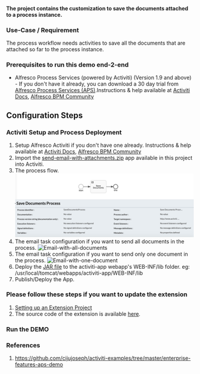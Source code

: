 #### The project contains the customization to save the documents attached to a process instance.

### Use-Case / Requirement
The process workflow needs activities to save all the documents that are attached so far to the process instance.


### Prerequisites to run this demo end-2-end

* Alfresco Process Services (powered by Activiti) (Version 1.9 and above) - If you don't have it already, you can download a 30 day trial from [Alfresco Process Services (APS)](https://www.alfresco.com/products/business-process-management/alfresco-activiti).Instructions & help available at [Activiti Docs](http://docs.alfresco.com/activiti/docs/), [Alfresco BPM Community](https://community.alfresco.com/community/bpm)


## Configuration Steps

### Activiti Setup and Process Deployment
1. Setup Alfresco Activiti if you don't have one already. Instructions & help available at [Activiti Docs](http://docs.alfresco.com/activiti/docs/), [Alfresco BPM Community](https://community.alfresco.com/community/bpm)
2. Import the [send-email-with-attachments.zip](resources/send-email-with-attachments.zip) app available in this project into Activiti.
3. The process flow.  ![Process-Flow](resources/Process-Flow.png)
4. The email task configuration if you want to send all documents in the process. ![Email-with-all-documents](resources/Email-with-all-documents.png)
5. The email task configuration if you want to send only one document in the process. ![Email-with-one-document](resources/Email-with-one-document.png)
6. Deploy the [JAR file](resources/activiti-extension-send-email-with-attachments-1.0-SNAPSHOT.jar) to the activiti-app webapp's WEB-INF/lib folder.
   eg: /usr/local/tomcat/webapps/activiti-app/WEB-INF/lib
7. Publish/Deploy the App.

### Please follow these steps if you want to update the extension
1. [Setting up an Extension Project](https://community.alfresco.com/community/bpm/blog/2016/11/14/activiti-enterprise-developer-series-setting-up-an-extension-project)
2. The source code of the extension is available [here](resources/code).

### Run the DEMO



### References
1. https://github.com/cijujoseph/activiti-examples/tree/master/enterprise-features-aps-demo
